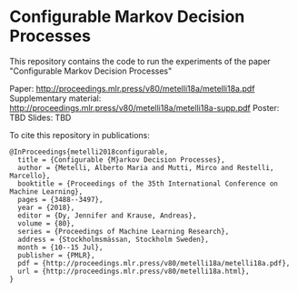 # Configurable Markov Decision Processes

This repository contains the code to run the experiments of the paper "Configurable Markov Decision Processes"

Paper: http://proceedings.mlr.press/v80/metelli18a/metelli18a.pdf
Supplementary material: http://proceedings.mlr.press/v80/metelli18a/metelli18a-supp.pdf
Poster: TBD
Slides: TBD


To cite this repository in publications:

    @InProceedings{metelli2018configurable,
      title = {Configurable {M}arkov Decision Processes},
      author = {Metelli, Alberto Maria and Mutti, Mirco and Restelli, Marcello},
      booktitle = {Proceedings of the 35th International Conference on Machine Learning},
      pages = {3488--3497},
      year = {2018},
      editor = {Dy, Jennifer and Krause, Andreas},
      volume = {80},
      series = {Proceedings of Machine Learning Research},
      address = {Stockholmsmässan, Stockholm Sweden},
      month = {10--15 Jul},
      publisher = {PMLR},
      pdf = {http://proceedings.mlr.press/v80/metelli18a/metelli18a.pdf},
      url = {http://proceedings.mlr.press/v80/metelli18a.html},
    }
